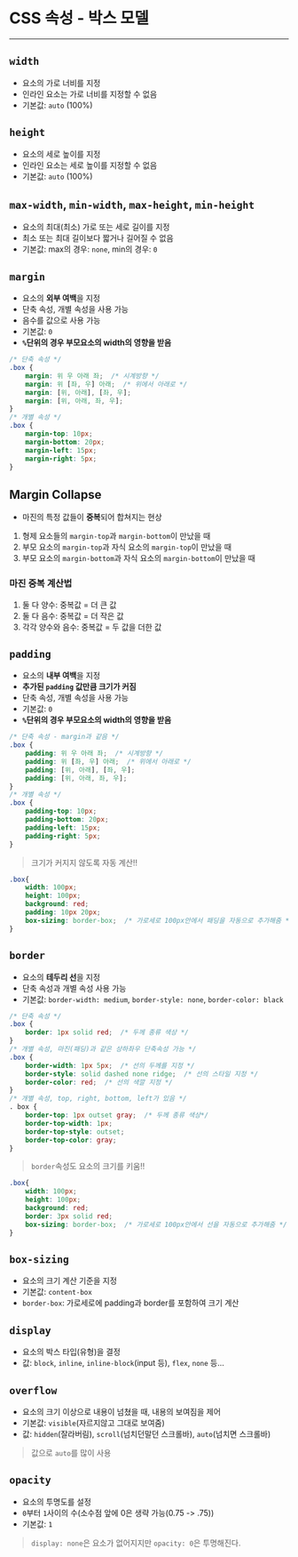 # CSS 속성 - 박스 모델
---

## `width`
* 요소의 가로 너비를 지정
* 인라인 요소는 가로 너비를 지정할 수 없음
* 기본값: `auto` (100%)

## `height`
* 요소의 세로 높이를 지정
* 인라인 요소는 세로 높이를 지정할 수 없음
* 기본값: `auto` (100%)

## `max-width`, `min-width`, `max-height`, `min-height`
* 요소의 최대(최소) 가로 또는 세로 길이를 지정
* 최소 또는 최대 길이보다 짧거나 길어질 수 없음
* 기본값: max의 경우: `none`, min의 경우: `0`

## `margin`
* 요소의 <strong>외부 여백</strong>을 지정
* 단축 속성, 개별 속성을 사용 가능
* 음수를 값으로 사용 가능
* 기본값: `0`
* <strong>`%`단위의 경우 부모요소의 width의 영향을 받음</strong>
```css
/* 단축 속성 */
.box {
	margin: 위 우 아래 좌;  /* 시계방향 */
	margin: 위 [좌, 우] 아래;  /* 위에서 아래로 */ 
	margin: [위, 아래], [좌, 우];
	margin: [위, 아래, 좌, 우];
}
/* 개별 속성 */
.box {
	margin-top: 10px;
	margin-bottom: 20px;
	margin-left: 15px;
	margin-right: 5px;
}
```

## Margin Collapse
* 마진의 특정 값들이 <strong>중복</strong>되어 합쳐지는 현상
1. 형제 요소들의 `margin-top`과 `margin-bottom`이 만났을 때
2. 부모 요소의 `margin-top`과 자식 요소의 `margin-top`이 만났을 때
3. 부모 요소의 `margin-bottom`과 자식 요소의 `margin-bottom`이 만났을 때

### 마진 중복 계산법
1. 둘 다 양수: 중복값 = 더 큰 값
2. 둘 다 음수: 중복값 = 더 작은 값
3. 각각 양수와 음수: 중복값 = 두 값을 더한 값

## `padding`
* 요소의 <strong>내부 여백</strong>을 지정
* <strong>추가된 `padding` 값만큼 크기가 커짐</strong>
* 단축 속성, 개별 속성을 사용 가능
* 기본값: `0`
* <strong>`%`단위의 경우 부모요소의 width의 영향을 받음</strong>
```css
/* 단축 속성 - margin과 같음 */
.box {
	padding: 위 우 아래 좌;  /* 시계방향 */
	padding: 위 [좌, 우] 아래;  /* 위에서 아래로 */ 
	padding: [위, 아래], [좌, 우];
	padding: [위, 아래, 좌, 우];
}
/* 개별 속성 */
.box {
	padding-top: 10px;
	padding-bottom: 20px;
	padding-left: 15px;
	padding-right: 5px;
}
```

> 크기가 커지지 않도록 자동 계산!!
```css
.box{
	width: 100px;
	height: 100px;
	background: red;
	padding: 10px 20px;
	box-sizing: border-box;  /* 가로세로 100px안에서 패딩을 자동으로 추가해줌 */
}
```

## `border`
* 요소의 <strong>테두리 선</strong>을 지정
* 단축 속성과 개별 속성 사용 가능
* 기본값: `border-width: medium`, `border-style: none`, `border-color: black`
```css
/* 단축 속성 */
.box {
	border: 1px solid red;  /* 두께 종류 색상 */
}
/* 개별 속성, 마진(패딩)과 같은 상하좌우 단축속성 가능 */
.box {
	border-width: 1px 5px;  /* 선의 두께를 지정 */
	border-style: solid dashed none ridge;  /* 선의 스타일 지정 */
	border-color: red;  /* 선의 색깔 지정 */
}
/* 개별 속성, top, right, bottom, left가 있음 */
. box {
	border-top: 1px outset gray;  /* 두께 종류 색상*/
	border-top-width: 1px;
	border-top-style: outset;
	border-top-color: gray;
}
```

> `border`속성도 요소의 크기를 키움!!
```css
.box{
	width: 100px;
	height: 100px;
	background: red;
	border: 3px solid red;
	box-sizing: border-box;  /* 가로세로 100px안에서 선을 자동으로 추가해줌 */
}
```

## `box-sizing`
* 요소의 크기 계산 기준을 지정
* 기본값: `content-box`
* `border-box`: 가로세로에 padding과 border를 포함하여 크기 계산

## `display`
* 요소의 박스 타입(유형)을 결정
* 값: `block`, `inline`, `inline-block`(input 등), `flex`, `none` 등...

## `overflow`
* 요소의 크기 이상으로 내용이 넘쳤을 때, 내용의 보여짐을 제어
* 기본값: `visible`(자르지않고 그대로 보여줌)
* 값: `hidden`(잘라버림), `scroll`(넘치던말던 스크롤바), `auto`(넘치면 스크롤바)

> 값으로 `auto`를 많이 사용

## `opacity`
* 요소의 투명도를 설정
* `0`부터 `1`사이의 수(소수점 앞에 0은 생략 가능(0.75 -> .75))
* 기본값: `1`

> `display: none`은 요소가 없어지지만 `opacity: 0`은 투명해진다.
